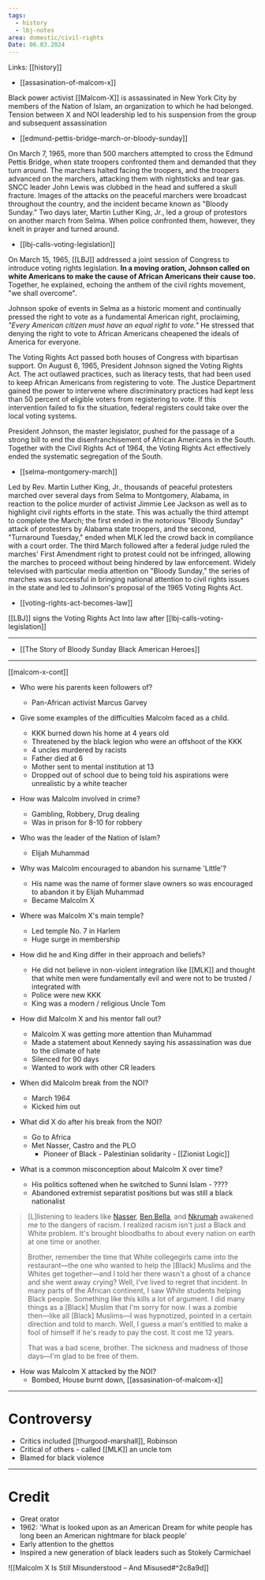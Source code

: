 ```yaml
---
tags:
  - history
  - lbj-notes
area: domestic/civil-rights
Date: 06.03.2024
---
```


Links: [[history]]

- [[assasination-of-malcom-x]]

Black power activist [[Malcom-X]] is assassinated in New York City by members of the Nation of Islam, an organization to which he had belonged. Tension between X and NOI leadership led to his suspension from the group and subsequent assassination

- [[edmund-pettis-bridge-march-or-bloody-sunday]]

On March 7, 1965, more than 500 marchers attempted to cross the Edmund Pettis Bridge, when state troopers confronted them and demanded that they turn around. The marchers halted facing the troopers, and the troopers advanced on the marchers, attacking them with nightsticks and tear gas. SNCC leader John Lewis was clubbed in the head and suffered a skull fracture. Images of the attacks on the peaceful marchers were broadcast throughout the country, and the incident became known as "Bloody Sunday." Two days later, Martin Luther King, Jr., led a group of protestors on another march from Selma. When police confronted them, however, they knelt in prayer and turned around.

- [[lbj-calls-voting-legislation]]

On March 15, 1965, [[LBJ]] addressed a joint session of Congress to introduce voting rights legislation. **In a moving oration, Johnson called on white Americans to make the cause of African Americans their cause too.** Together, he explained, echoing the anthem of the civil rights movement, "we shall overcome".

Johnson spoke of events in Selma as a historic moment and continually pressed the right to vote as a fundamental American right, proclaiming, *"Every American citizen must have an equal right to vote."* He stressed that denying the right to vote to African Americans cheapened the ideals of America for everyone.

The Voting Rights Act passed both houses of Congress with bipartisan support. On August 6, 1965, President Johnson signed the Voting Rights Act. The act outlawed practices, such as literacy tests, that had been used to keep African Americans from registering to vote. The Justice Department gained the power to intervene where discriminatory practices had kept less than 50 percent of eligible voters from registering to vote. If this intervention failed to fix the situation, federal registers could take over the local voting systems.

President Johnson, the master legislator, pushed for the passage of a strong bill to end the disenfranchisement of African Americans in the South. Together with the Civil Rights Act of 1964, the Voting Rights Act effectively ended the systematic segregation of the South.

- [[selma-montgomery-march]]

Led by Rev. Martin Luther King, Jr., thousands of peaceful protesters marched over several days from Selma to Montgomery, Alabama, in reaction to the police murder of activist Jimmie Lee Jackson as well as to highlight civil rights efforts in the state. This was actually the third attempt to complete the March; the first ended in the notorious "Bloody Sunday" attack of protesters by Alabama state troopers, and the second, "Turnaround Tuesday," ended when MLK led the crowd back in compliance with a court order. The third March followed after a federal judge ruled the marches' First Amendment right to protest could not be infringed, allowing the marches to proceed without being hindered by law enforcement. Widely televised with particular media attention on "Bloody Sunday," the series of marches was successful in bringing national attention to civil rights issues in the state and led to Johnson's proposal of the 1965 Voting Rights Act.

- [[voting-rights-act-becomes-law]]

[[LBJ]] signs the Voting Rights Act Into law after [[lbj-calls-voting-legislation]]

---

- [[The Story of Bloody Sunday  Black American Heroes]]

---

[[malcom-x-cont]]

- Who were his parents keen followers of?
	- Pan-African activist Marcus Garvey

- Give some examples of the difficulties Malcolm faced as a child.
	- KKK burned down his home at 4 years old
	- Threatened by the black legion who were an offshoot of the KKK
	- 4 uncles murdered by racists
	- Father died at 6
	- Mother sent to mental institution at 13
	- Dropped out of school due to being told his aspirations were unrealistic by a white teacher

- How was Malcolm involved in crime?
	- Gambling, Robbery, Drug dealing
	- Was in prison for 8-10 for robbery

- Who was the leader of the Nation of Islam?
	- Elijah Muhammad

- Why was Malcolm encouraged to abandon his surname 'Little'?
	- His name was the name of former slave owners so was encouraged to abandon it by Elijah Muhammad
	- Became Malcolm X

- Where was Malcolm X's main temple?
	- Led temple No. 7 in Harlem
	- Huge surge in membership

- How did he and King differ in their approach and beliefs?
	- He did not believe in non-violent integration like [[MLK]] and thought that white men were fundamentally evil and were not to be trusted / integrated with
	- Police were new KKK
	- King was a modern / religious Uncle Tom

- How did Malcolm X and his mentor fall out?
	- Malcolm X was getting more attention than Muhammad
	- Made a statement about Kennedy saying his assassination was due to the climate of hate
	- Silenced for 90 days
	- Wanted to work with other CR leaders

- When did Malcolm break from the NOI?
	- March 1964
	- Kicked him out

- What did X do after his break from the NOI?
	- Go to Africa
	- Met Nasser, Castro and the PLO
		- Pioneer of Black - Palestinian solidarity - [[Zionist Logic]]

- What is a common misconception about Malcolm X over time?
	- His politics softened when he switched to Sunni Islam - ????
	- Abandoned extremist separatist positions but was still a black nationalist

> [L]listening to leaders like [Nasser](https://en.wikipedia.org/wiki/Gamal_Abdel_Nasser "Gamal Abdel Nasser"), [Ben Bella](https://en.wikipedia.org/wiki/Ahmed_Ben_Bella "Ahmed Ben Bella"), and [Nkrumah](https://en.wikipedia.org/wiki/Kwame_Nkrumah "Kwame Nkrumah") awakened me to the dangers of racism. I realized racism isn't just a Black and White problem. It's brought bloodbaths to about every nation on earth at one time or another.
>
> Brother, remember the time that White collegegirls came into the restaurant‍—‌the one who wanted to help the [Black] Muslims and the Whites get together‍—‌and I told her there wasn't a ghost of a chance and she went away crying? Well, I've lived to regret that incident. In many parts of the African continent, I saw White students helping Black people. Something like this kills a lot of argument. I did many things as a [Black] Muslim that I'm sorry for now. I was a zombie then‍—‌like all [Black] Muslims‍—‌I was hypnotized, pointed in a certain direction and told to march. Well, I guess a man's entitled to make a fool of himself if he's ready to pay the cost. It cost me 12 years.
>
> That was a bad scene, brother. The sickness and madness of those days‍—‌I'm glad to be free of them.

- How was Malcolm X attacked by the NOI?
	- Bombed, House burnt down, [[assasination-of-malcom-x]]

---

# Controversy

- Critics included [[thurgood-marshall]], Robinson
- Critical of others - called [[MLK]] an uncle tom
- Blamed for black violence

---

# Credit

- Great orator
- 1962: 'What is looked upon as an American Dream for white people has long been an American nightmare for black people'
- Early attention to the ghettos
- Inspired a new generation of black leaders such as Stokely Carmichael

![[Malcolm X Is Still Misunderstood – And Misused#^2c8a9d]]
